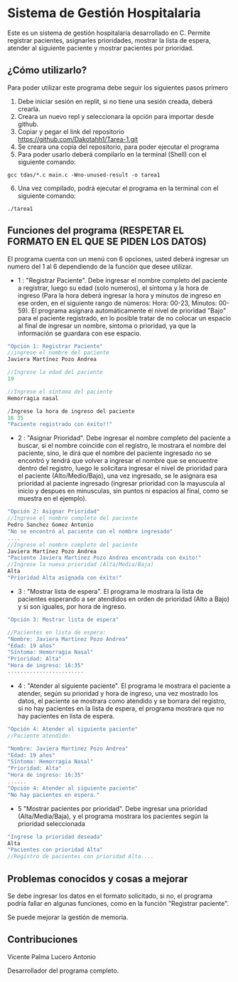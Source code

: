 # Sistema de Gestión Hospitalaria

Este es un sistema de gestión hospitalaria desarrollado en C. Permite registrar pacientes, asignarles prioridades, mostrar la lista de espera, atender al siguiente paciente y mostrar pacientes por prioridad.

## ¿Cómo utilizarlo?

Para poder utilizar este programa debe seguir los siguientes pasos primero
1. Debe iniciar sesión en replit, si no tiene una sesión creada, deberá crearla.
2. Creara un nuevo repl y seleccionara la opción para importar desde github.
3. Copiar y pegar el link del repositorio https://github.com/Dakotahh1/Tarea-1.git
4. Se creara una copia del repositorio, para poder ejecutar el programa
5. Para poder usarlo deberá compilarlo en la terminal (Shell) con el siguiente comando:
```
gcc tdas/*.c main.c -Wno-unused-result -o tarea1
```
6. Una vez compilado, podrá ejecutar el programa en la terminal con el siguiente comando:
```
./tarea1
```
## Funciones del programa (RESPETAR EL FORMATO EN EL QUE SE PIDEN LOS DATOS)

El programa cuenta con un menú con 6 opciones, usted deberá ingresar un numero del 1 al 6 dependiendo de la función que desee utilizar.

- 1 : "Registrar Paciente". Debe ingresar el nombre completo del paciente a registrar, luego su edad (solo numeros), el síntoma y la hora de ingreso (Para la hora deberá ingresar la hora y minutos de ingreso en ese orden, en el siguiente rango de números: Hora: 00-23, Minutos: 00-59). El programa asignara automáticamente el nivel de prioridad "Bajo" para el paciente registrado, en lo posible tratar de no colocar un espacio al final de ingresar un nombre, sintoma o prioridad, ya que la información se guardara con ese espacio.

```c
"Opción 1: Registrar Paciente"
//ingrese el nombre del paciente
Javiera Martínez Pozo Andrea

//Ingrese la edad del paciente
19 

//Ingrese el síntoma del paciente
Hemorragia nasal

/Ingrese la hora de ingreso del paciente
16 35
"Paciente registrado con éxito!!"

```

- 2 : "Asignar Prioridad". Debe ingresar el nombre completo del paciente a buscar, si el nombre coincide con el registro, le mostrara el nombre del paciente, sino, le dirá que el nombre del paciente ingresado no se encontró y tendrá que volver a ingresar el nombre que se encuentre dentro del registro, luego le solicitara ingresar el nivel de prioridad para el paciente (Alto/Medio/Bajo), una vez ingresado, se le asignara esa prioridad al paciente ingresado (ingresar prioridad con la mayuscula al inicio y despues en minusculas, sin puntos ni espacios al final, como se muestra en el ejemplo).

```c
"Opción 2: Asignar Prioridad"
//Ingrese el nombre completo del paciente
Pedro Sanchez Gomez Antonio
"No se encontró al paciente con el nombre ingresado"
....
//Ingrese el nombre completo del paciente
Javiera Martínez Pozo Andrea
"Paciente Javiera Martínez Pozo Andrea encontrada con éxito!"
//Ingrese la nueva prioridad (Alta/Media/Baja)
Alta
"Prioridad Alta asignada con éxito!"
```

- 3 : "Mostrar lista de espera". El programa le mostrara la lista de pacientes esperando a ser atendidos en orden de prioridad (Alto a Bajo) y si son iguales, por hora de ingreso.

```c
"Opción 3: Mostrar lista de espera"

//Pacientes en lista de espera:
"Nombre: Javiera Martínez Pozo Andrea"
"Edad: 19 años"
"Síntoma: Hemorragia Nasal"
"Prioridad: Alta"
"Hora de ingreso: 16:35"
------------------------
```

- 4 : "Atender al siguiente paciente". El programa le mostrara el paciente a atender, según su prioridad y hora de ingreso, una vez mostrado los datos, el paciente se mostrara como atendido y se borrara del registro, si no hay pacientes en la lista de espera, el programa mostrara que no hay pacientes en lista de espera.
```c
"Opción 4: Atender al siguiente paciente"
//Paciente atendido:

"Nombre: Javiera Martínez Pozo Andrea"
"Edad: 19 años"
"Síntoma: Hemorragia Nasal"
"Prioridad: Alta"
"Hora de ingreso: 16:35"
......
"Opción 4: Atender al siguiente paciente"
"No hay pacientes en espera."
```

- 5 "Mostrar pacientes por prioridad". Debe ingresar una prioridad (Alta/Media/Baja), y el programa mostrara los pacientes según la prioridad seleccionada

```c
"Ingrese la prioridad deseada"
Alta
"Pacientes con prioridad Alta"
//Registro de pacientes con prioridad Alta....
```

## Problemas conocidos y cosas a mejorar

Se debe ingresar los datos en el formato solicitado, si no, el programa podría fallar en algunas funciones, como en la función "Registrar paciente".

Se puede mejorar la gestión de memoria.



## Contribuciones

Vicente Palma Lucero Antonio

Desarrollador del programa completo.
